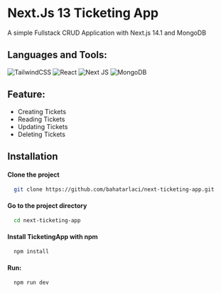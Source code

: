 # Next.Js 13 Ticketing App

A simple Fullstack CRUD Application with Next.js 14.1 and MongoDB

## Languages and Tools:

![TailwindCSS](https://img.shields.io/badge/tailwindcss-%2338B2AC.svg?style=for-the-badge&logo=tailwind-css&logoColor=white)
![React](https://img.shields.io/badge/react-%2320232a.svg?style=for-the-badge&logo=react&logoColor=%2361DAFB)
![Next JS](https://img.shields.io/badge/Next-black?style=for-the-badge&logo=next.js&logoColor=white)
![MongoDB](https://img.shields.io/badge/MongoDB-%234ea94b.svg?style=for-the-badge&logo=mongodb&logoColor=white)

## Feature:

- Creating Tickets
- Reading Tickets
- Updating Tickets
- Deleting Tickets

## Installation

#### Clone the project

```bash
  git clone https://github.com/bahatarlaci/next-ticketing-app.git
```

#### Go to the project directory

```bash
  cd next-ticketing-app
```

#### Install TicketingApp with npm

```bash
  npm install
```

#### Run:

```bash
  npm run dev
```
